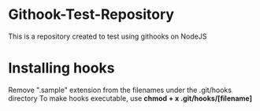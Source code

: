 # Githook-Test-Repository
This is a repository created to test using githooks on NodeJS 


# Installing hooks

  Remove ".sample" extension from the filenames under the .git/hooks directory
  To make hooks executable, use **chmod + x .git/hooks/[filename]**
